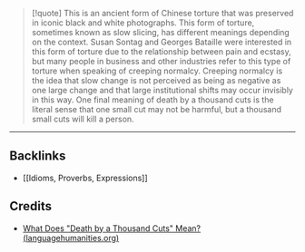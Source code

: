 > [!quote]  This is an ancient form of Chinese torture that was preserved in iconic black and white photographs. This form of torture, sometimes known as slow slicing, has different meanings depending on the context. Susan Sontag and Georges Bataille were interested in this form of torture due to the relationship between pain and ecstasy, but many people in business and other industries refer to this type of torture when speaking of creeping normalcy. Creeping normalcy is the idea that slow change is not perceived as being as negative as one large change and that large institutional shifts may occur invisibly in this way. One final meaning of death by a thousand cuts is the literal sense that one small cut may not be harmful, but a thousand small cuts will kill a person.


---
## Backlinks
- [[Idioms, Proverbs, Expressions]]

## Credits
- [What Does "Death by a Thousand Cuts" Mean? (languagehumanities.org)](https://www.languagehumanities.org/what-does-death-by-a-thousand-cuts-mean.htm)
